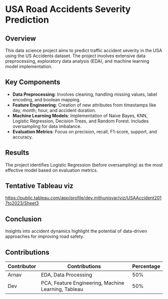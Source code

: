 # USA Road Accidents Severity Prediction

## Overview
This data science project aims to predict traffic accident severity in the USA using the US Accidents dataset. The project involves extensive data preprocessing, exploratory data analysis (EDA), and machine learning model implementation.

## Key Components
- **Data Preprocessing**: Involves cleaning, handling missing values, label encoding, and boolean mapping.
- **Feature Engineering**: Creation of new attributes from timestamps like day, month, hour, and accident duration.
- **Machine Learning Models**: Implementation of Naive Bayes, KNN, Logistic Regression, Decision Trees, and Random Forest. Includes oversampling for data imbalance.
- **Evaluation Metrics**: Focus on precision, recall, F1-score, support, and accuracy.

## Results
The project identifies Logistic Regression (before oversampling) as the most effective model based on evaluation metrics.

## Tentative Tableau viz
https://public.tableau.com/app/profile/dev.mithunisvar/viz/USAAccident2017to2023/Sheet3 

## Conclusion
Insights into accident dynamics highlight the potential of data-driven approaches for improving road safety.



## Contributions

| Contributor | Contributions            | Percentage |
|-------------|--------------------------|------------|
| Arnav       | EDA, Data Processing     | 50%        |
| Dev         | PCA, Feature Engineering, Machine Learning, Tableau | 50% |






